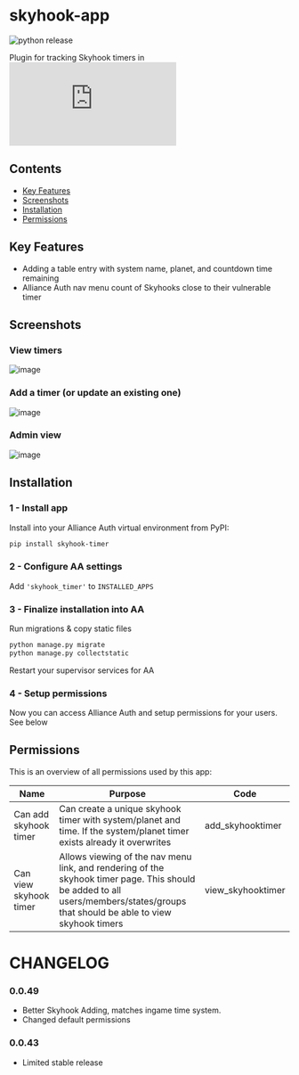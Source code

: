 # skyhook-app
![python release](https://pypi.org/project/skyhook-timer/)

Plugin for tracking Skyhook timers in ![Alliance Auth](https://allianceauth.readthedocs.io/en/v4.4.2/index.html)

## Contents

- [Key Features](#key-features)
- [Screenshots](#screenshots)
- [Installation](#installation)
- [Permissions](#permissions)

## Key Features
* Adding a table entry with system name, planet, and countdown time remaining
* Alliance Auth nav menu count of Skyhooks close to their vulnerable timer

## Screenshots

### View timers
![image](https://github.com/user-attachments/assets/12dc48a9-6491-4fc8-bd1a-ce80461d4da7)

### Add a timer (or update an existing one)
![image](https://github.com/user-attachments/assets/0f217720-e334-466c-bc4b-b0d154e3dbab)

### Admin view
![image](https://github.com/user-attachments/assets/6e31a26f-eefa-4ed9-8882-145eeb7e1e61)


## Installation

### 1 - Install app

Install into your Alliance Auth virtual environment from PyPI:

```bash
pip install skyhook-timer
```

### 2 - Configure AA settings

Add `'skyhook_timer'` to `INSTALLED_APPS`

### 3 - Finalize installation into AA

Run migrations & copy static files

```bash
python manage.py migrate
python manage.py collectstatic
```

Restart your supervisor services for AA

### 4 - Setup permissions

Now you can access Alliance Auth and setup permissions for your users. See below

## Permissions

This is an overview of all permissions used by this app:

Name | Purpose | Code
-- | -- | --
Can add skyhook timer | Can create a unique skyhook timer with system/planet and time. If the system/planet timer exists already it overwrites | add_skyhooktimer
Can view skyhook timer | Allows viewing of the nav menu link, and rendering of the skyhook timer page. This should be added to all users/members/states/groups that should be able to view skyhook timers | view_skyhooktimer

# CHANGELOG

### 0.0.49
- Better Skyhook Adding, matches ingame time system.
- Changed default permissions

### 0.0.43
- Limited stable release
